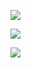 <a href="https://yeongjujeong1021.tistory.com/" target="_blank"><img src="https://img.shields.io/badge/TISTORY-FFFFFF?style=for-the-badge&logo=#181717&logoColor=000000"/></a>

<a href="https://www.acmicpc.net/user/yeongjujeong1021" target="_blank"><img src="https://img.shields.io/badge/BOJ-FFFFFF?style=for-the-badge&logo=#181717&logoColor=000000"/></a>

<a href="https://solved.ac/profile/yeongjujeong1021" target="_blank"><img src="https://img.shields.io/badge/solved.ac-FFFFFF?style=for-the-badge&logo=#181717&logoColor=000000"/></a>